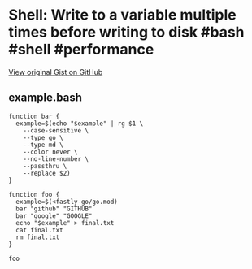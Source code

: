 # Shell: Write to a variable multiple times before writing to disk #bash #shell #performance

[View original Gist on GitHub](https://gist.github.com/Integralist/d9ba0028ce7c6b90280f73c71cb27cf5)

## example.bash

```shell
function bar {
  example=$(echo "$example" | rg $1 \
    --case-sensitive \
    --type go \
    --type md \
    --color never \
    --no-line-number \
    --passthru \
    --replace $2)
}

function foo {
  example=$(<fastly-go/go.mod)
  bar "github" "GITHUB"
  bar "google" "GOOGLE"
  echo "$example" > final.txt
  cat final.txt
  rm final.txt
}

foo
```

